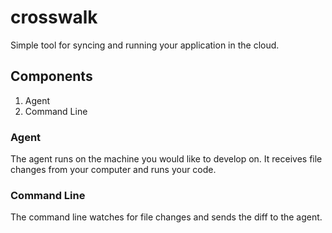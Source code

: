 crosswalk
======

Simple tool for syncing and running your application in the cloud.

## Components

1. Agent
2. Command Line

### Agent
The agent runs on the machine you would like to develop on. It receives file changes from your computer and runs your code.

### Command Line
The command line watches for file changes and sends the diff to the agent.
